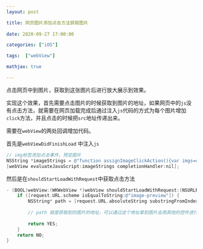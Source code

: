 ```yaml
---
layout: post

title: 网页图片添加点击方法获取图片
 
date: 2020-09-27 17:00:00

categories: ["iOS"]

tags:  ["webView"]

mathjax: true

---
```


点击网页中到图片，获取到这张图片后进行放大展示到效果。

实现这个效果，首先需要点击图片的时候获取到图片的地址，如果网页中的`js`没有点击方法，就需要在网页加载完成后通过注入`js`代码的方式为每个图片增加`click`方法，并且点击的时候把`src`地址传递出来。

需要在`webView`的两处回调增加代码。

首先是`webViewDidFinishLoad` 中注入`js`

```objectivec
// img标签添加点击事件，预览图片
NSString *imageStrings = @"function assignImageClickAction(){var imgs=document.querySelectorAll('img');var length=imgs.length;for(var i=0;i<length;i++){img=imgs[i];img.onclick=function(){event.stopPropagation();window.location.href='image-preview:'+this.src}}}";
[webView evaluateJavaScript:imageStrings completionHandler:nil];
```

然后是在`shouldStartLoadWithRequest`中获取点击方法

```objectivec
- (BOOL)webView:(WKWebView *)webView shouldStartLoadWithRequest:(NSURLRequest *)request navigationType:(WKNavigationType)navigationType {
    if ([request.URL.scheme isEqualToString:@"image-preview"]) {
        NSString* path = [request.URL.absoluteString substringFromIndex:[@"image-preview:" length]];
        
        // path 就是获取到的图片的地址，可以通过这个地址拿到图片去用其他的控件进行展示图片
        
        return YES;
    }
    return NO;
}
```